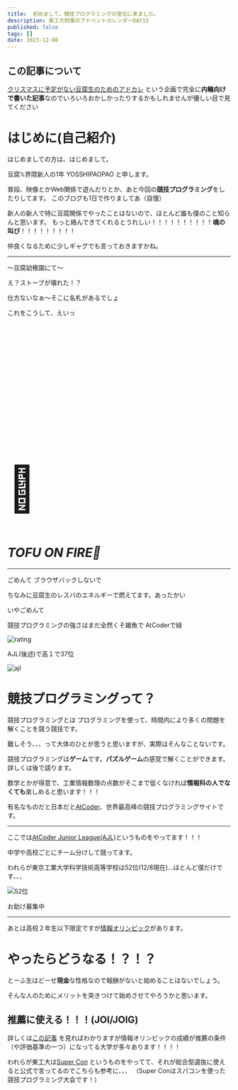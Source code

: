```yaml
---
title:  初めまして。競技プログラミングの宣伝に来ました。
description: 東工大附属のアドベントカレンダーDAY15
published: false
tags: []
date: 2023-12-08
---
```


## この記事について
[クリスマスに予定がない豆腐生のためのアドカレ](https://adventar.org/calendars/9441)
という企画で完全に**内輪向けで書いた記事**なのでいろいろおかしかったりするかもしれませんが優しい目で見てください

# はじめに(自己紹介)
はじめましての方は、はじめまして。

豆腐𝕏界隈新人の1年 YOSSHIPAOPAO と申します。

普段、映像とかWeb関係で遊んだりとか、あと今回の**競技プログラミング**をしたりしてます。
このブログも1日で作りましてあ（自慢）

新人の新人で特に豆腐関係でやったことはないので、ほとんど誰も僕のこと知らんと思います。
もっと絡んできてくれるとうれしい！！！！！！！！！！**魂の叫び**！！！！！！！！！

仲良くなるために少しギャグでも言っておきますかね。


---
～豆腐幼稚園にて～

え？ストーブが壊れた！？

仕方ないなぁ～そこに名札があるでしょ

これをこうして、えいっ
<br/><br/><br/><br/><br/><br/>
<br/><br/><br/><br/><br/><br/>
<h1 style="font-size: 100px">📛</h1>

# _**TOFU ON FIRE📛**_

---

ごめんて
ブラウザバックしないで

ちなみに豆腐生のレスバのエネルギーで燃えてます。あったかい

いやごめんて

競技プログラミングの強さはまだ全然くそ雑魚で AtCoderで緑

![rating](/images/tofu-ad/rating.png)

AJL(後述)で高１で37位

![ajl](/images/tofu-ad/ajl.png)

# 競技プログラミングって？

競技プログラミングとは
プログラミングを使って、時間内により多くの問題を解くことを競う競技です。

難しそう、、、って大体のひとが思うと思いますが、実際はそんなことないです。

競技プログラミングは**ゲーム**です。**パズルゲーム**の感覚で解くことができます。
詳しくは後で語ります。

数学とかが得意で、工業情報数理の点数がそこまで低くなければ**情報科の人でなくても**楽しめると思います！！！

有名なものだと日本だと[AtCoder](https://atcoder.jp)、世界最高峰の競技プログラミングサイトです。

---
ここでは[AtCoder Junior League(AJL)](https://atcoder.jp/contests/ajl2023)というものをやってます！！！

中学や高校ごとにチーム分けして競ってます。

われらが東京工業大学科学技術高等学校は52位(12/8現在)...ほとんど僕だけです、、、

![52位](/images/tofu-ad/JniorLeague.png)

お助け募集中

---

あとは高校２年生以下限定ですが[情報オリンピック](https://www.ioi-jp.org/)があります。


# やったらどうなる！？！？

とーふ生はどーせ**現金**な性格なので報酬がないと始めることはないでしょう。

そんな人のためにメリットを突きつけて始めさせてやろうかと思います。

## 推薦に使える！！！(JOI/JOIG)

詳しくは[この記事](https://programming-school.net/情報オリンピックの成績が特別推薦入試の推薦条/)
を見ればわかりますが情報オリンピックの成績が推薦の条件（や評価基準の一つ）になってる大学が多々あります！！！！

われらが東工大は[Super Con](https://www.gsic.titech.ac.jp/supercon/main/attwiki/index.php)
というものをやってて、それが総合型選抜に使えると公式で言ってるのでこちらも参考に、、、
（Super Conはスパコンを使った競技プログラミング大会です！）


